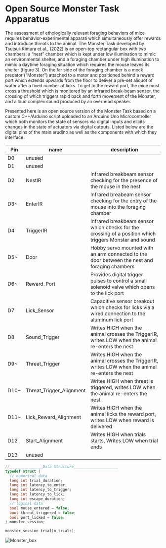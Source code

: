 # Open Source Monster Task Apparatus

The assessment of ethologically relevant foraging behaviors of mice requires behavior-experimental apparati which simultaneously offer rewards and introduce threats to the animal.  The Monster Task developed by Tsutsui-Kimura et al., (2022) is an open-top rectangular box with two chambers: a “nest” chamber which is kept under low illumination to mimic an environmental shelter, and a foraging chamber under high illumination to mimic a daytime foraging situation which requires the mouse leaves its shelter (figure 3). On the far side of the foraging chamber is a mock predator (“Monster”) attached to a motor and positioned behind a reward port which extends upwards from the floor to deliver a pre-set aliquot of water after a fixed number of licks. To get to the reward port, the mice must cross a threshold which is monitored by an infrared break-beam sensor, the crossing of which triggers rapid back and forth movement of the Monster, and a loud complex sound produced by an overhead speaker.    

Presented here is an open source version of the Monster Task based on a custom C++/Arduino script uploaded to an Arduino Uno Microcontroller which both monitors the state of sensors via digital inputs and elicits changes in the state of actuators via digital outputs.  Listed below are the digital pins of the main arudino as well as the components with which they interface:

| Pin | name                     | description |
|-----|--------------------------|-------------|
| D0  | unused                   | |
| D1  | unused                   | |
| D2  | NestIR                   | Infrared breakbeam sensor checking for the presence of the mouse in the nest |
| D3~ | EnterIR                  | Infrared breabeam sensor checking for the entry of the mouse into the foraging chamber |
| D4  | TriggerIR                | Infrared breakbeam sensor which checks for the crossing of a position which triggers Monster and sound |
| D5~ | Door                     | Hobby servo mounted with an arm connected to the door between the nest and foraging chambers |
| D6~ | Reward_Port              | Provides digital trigger pulses to control a small solenoid valve which opens to the lick port |
| D7  | Lick_Sensor              | Capacitive sensor breakout which checks for licks via a wired connection to the aluminum lick port |
| D8  | Sound_Trigger            | Writes HIGH when the animal crosses the TriggerIR, writes LOW when the animal re-enters the nest |
| D9~ | Threat_Trigger           | Writes HIGH when the animal crosses the TriggerIR, writes LOW when the animal re-enters the nest |
| D10~| Threat_Trigger_Alignment | Writes HIGH when threat is triggered, writes LOW when the animal re-enters the nest |
| D11~| Lick_Reward_Alignment    | Writes HIGH when the animal licks the reward port, writes LOW when reward is delivered |
| D12 | Start_Alignment          | Writes HIGH when trials starts, Writes LOW when trial ends |
| D13 | unused                   | |

```c++
//_______________Data Structure____________________
typedef struct {
  // numerical data
  long int trial_duration;
  long int latency_to_enter;
  long int latency_to_trigger;
  long int latency_to_lick;
  long int escape_duration;
  // logical data  
  bool mouse_entered = false;
  bool threat_triggered = false;
  bool port_licked = false;
} monster_session;

monster_session trial[n_trials];
```

![Monster_box](https://user-images.githubusercontent.com/105831652/233440444-31a570cd-8833-4d27-8929-179d749f7888.jpg)
